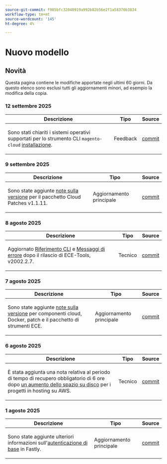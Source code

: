 ```yaml
---
source-git-commit: f985bfc32040919a992b82b56e2f1a58370b3834
workflow-type: tm+mt
source-wordcount: '145'
ht-degree: 4%

---
```

# Nuovo modello

## Novità

Questa pagina contiene le modifiche apportate negli ultimi 60 giorni. Da questo elenco sono esclusi tutti gli aggiornamenti minori, ad esempio la modifica della copia.

### 12 settembre 2025

<table style="table-layout:auto;">
  <thead>
    <tr>
      <th>Descrizione</th>
      <th>Tipo</th>
      <th>Source</th>
    </tr>
  </thead>
  <tbody>
    <tr>
      <td><p>Sono stati chiariti i sistemi operativi supportati per lo strumento CLI <code class="language-plaintext highlighter-rouge">magento-cloud</code> <a href="https://experienceleague.adobe.com/en/docs/commerce-on-cloud/user-guide/dev-tools/cloud-cli/cloud-cli-overview">installazione</a>.</p>
</td>
      <td>
        Feedback
      </td>
      <td><a href="https://github.com/AdobeDocs/commerce-on-cloud.en/commit/abae1d93c8e2a8cd9658c338835806f239c34464">commit</a></td>
    </tr>
  </tbody>
</table>

### 9 settembre 2025

<table style="table-layout:auto;">
  <thead>
    <tr>
      <th>Descrizione</th>
      <th>Tipo</th>
      <th>Source</th>
    </tr>
  </thead>
  <tbody>
    <tr>
      <td><p>Sono state aggiunte <a href="https://experienceleague.adobe.com/en/docs/commerce-on-cloud/user-guide/release-notes/cloud-patches">note sulla versione</a> per il pacchetto Cloud Patches v1.1.11.</p>
</td>
      <td>
        Aggiornamento principale
      </td>
      <td><a href="https://github.com/AdobeDocs/commerce-on-cloud.en/commit/2b6f0790dbfb47472fd06db4a46e36c847873eb7">commit</a></td>
    </tr>
  </tbody>
</table>

### 8 agosto 2025

<table style="table-layout:auto;">
  <thead>
    <tr>
      <th>Descrizione</th>
      <th>Tipo</th>
      <th>Source</th>
    </tr>
  </thead>
  <tbody>
    <tr>
      <td><p>Aggiornato <a href="https://experienceleague.adobe.com/en/docs/commerce-on-cloud/user-guide/dev-tools/ece-tools/ece-tools-cli-reference">Riferimento CLI</a> e <a href="https://experienceleague.adobe.com/en/docs/commerce-on-cloud/user-guide/dev-tools/ece-tools/error-reference">Messaggi di errore</a> dopo il rilascio di ECE-Tools, v2002.2.7.</p>
</td>
      <td>
        Tecnico
      </td>
      <td><a href="https://github.com/AdobeDocs/commerce-on-cloud.en/commit/8cf7b01cbd9fe32a89d83db5b4eac7638b834c49">commit</a></td>
    </tr>
  </tbody>
</table>

### 7 agosto 2025

<table style="table-layout:auto;">
  <thead>
    <tr>
      <th>Descrizione</th>
      <th>Tipo</th>
      <th>Source</th>
    </tr>
  </thead>
  <tbody>
    <tr>
      <td><p>Sono state aggiunte <a href="https://experienceleague.adobe.com/en/docs/commerce-on-cloud/user-guide/release-notes/cloud-tools-suite">note sulla versione</a> per componenti cloud, Docker, patch e il pacchetto di strumenti ECE.</p>
</td>
      <td>
        Aggiornamento principale
      </td>
      <td><a href="https://github.com/AdobeDocs/commerce-on-cloud.en/commit/7aecdc89a2f4e0103cfe46ed1c2dc7b93566baf5">commit</a></td>
    </tr>
  </tbody>
</table>

### 6 agosto 2025

<table style="table-layout:auto;">
  <thead>
    <tr>
      <th>Descrizione</th>
      <th>Tipo</th>
      <th>Source</th>
    </tr>
  </thead>
  <tbody>
    <tr>
      <td><p>È stata aggiunta una nota relativa al periodo di tempo di recupero obbligatorio di 6 ore dopo <a href="https://experienceleague.adobe.com/en/docs/commerce-on-cloud/user-guide/develop/storage/manage-disk-space">un aumento dello spazio su disco</a> per i progetti in hosting su AWS.</p>
</td>
      <td>
        Tecnico
      </td>
      <td><a href="https://github.com/AdobeDocs/commerce-on-cloud.en/commit/a04d056377da4fec9a54503d959f90ebf605de41">commit</a></td>
    </tr>
  </tbody>
</table>

### 1 agosto 2025

<table style="table-layout:auto;">
  <thead>
    <tr>
      <th>Descrizione</th>
      <th>Tipo</th>
      <th>Source</th>
    </tr>
  </thead>
  <tbody>
    <tr>
      <td><p>Sono state aggiunte ulteriori informazioni sull'<a href="https://experienceleague.adobe.com/en/docs/commerce-on-cloud/user-guide/cdn/setup-fastly/fastly-custom-cache-configuration">autenticazione di base</a> in Fastly.</p>
</td>
      <td>
        Aggiornamento principale
      </td>
      <td><a href="https://github.com/AdobeDocs/commerce-on-cloud.en/commit/6d949fbbab631e633ba27641a48829d74856fcaa">commit</a></td>
    </tr>
  </tbody>
</table>

